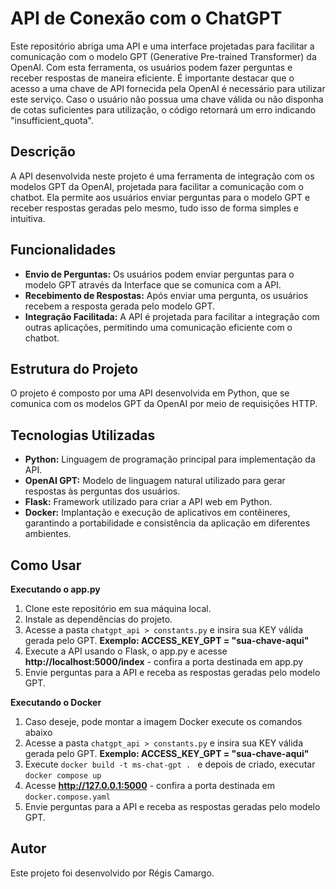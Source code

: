 # API de Conexão com o ChatGPT

Este repositório abriga uma API e uma interface projetadas para facilitar a comunicação com o modelo GPT (Generative Pre-trained Transformer) da OpenAI. Com esta ferramenta, os usuários podem fazer perguntas e receber respostas de maneira eficiente. É importante destacar que o acesso a uma chave de API fornecida pela OpenAI é necessário para utilizar este serviço. Caso o usuário não possua uma chave válida ou não disponha de cotas suficientes para utilização, o código retornará um erro indicando "insufficient_quota".

## Descrição

A API desenvolvida neste projeto é uma ferramenta de integração com os modelos GPT da OpenAI, projetada para facilitar a comunicação com o chatbot. Ela permite aos usuários enviar perguntas para o modelo GPT e receber respostas geradas pelo mesmo, tudo isso de forma simples e intuitiva.

## Funcionalidades

- **Envio de Perguntas:** Os usuários podem enviar perguntas para o modelo GPT através da Interface que se comunica com a API.
- **Recebimento de Respostas:** Após enviar uma pergunta, os usuários recebem a resposta gerada pelo modelo GPT.
- **Integração Facilitada:** A API é projetada para facilitar a integração com outras aplicações, permitindo uma comunicação eficiente com o chatbot.

## Estrutura do Projeto

O projeto é composto por uma API desenvolvida em Python, que se comunica com os modelos GPT da OpenAI por meio de requisições HTTP.

## Tecnologias Utilizadas

- **Python:** Linguagem de programação principal para implementação da API.
- **OpenAI GPT:** Modelo de linguagem natural utilizado para gerar respostas às perguntas dos usuários.
- **Flask:** Framework utilizado para criar a API web em Python.
- **Docker:** Implantação e execução de aplicativos em contêineres, garantindo a portabilidade e consistência da aplicação em diferentes ambientes.

## Como Usar

**Executando o app.py**
1. Clone este repositório em sua máquina local.
2. Instale as dependências do projeto.
3. Acesse a pasta  `chatgpt_api > constants.py` e insira sua KEY válida gerada pelo GPT. **Exemplo: ACCESS_KEY_GPT = "sua-chave-aqui"** 
4. Execute a API usando o Flask, o app.py e acesse  **http://localhost:5000/index**  - confira a porta destinada em app.py
5. Envie perguntas para a API e receba as respostas geradas pelo modelo GPT.

**Executando o Docker**
1. Caso deseje, pode montar a imagem Docker execute os comandos abaixo
2. Acesse a pasta  `chatgpt_api > constants.py` e insira sua KEY válida gerada pelo GPT.  **Exemplo: ACCESS_KEY_GPT = "sua-chave-aqui"** 
3. Execute  `docker build -t ms-chat-gpt . ` e depois de criado, executar  `docker compose up`
4. Acesse  **http://127.0.0.1:5000** - confira a porta destinada em  `docker.compose.yaml`
5. Envie perguntas para a API e receba as respostas geradas pelo modelo GPT.

## Autor
Este projeto foi desenvolvido por Régis Camargo.
